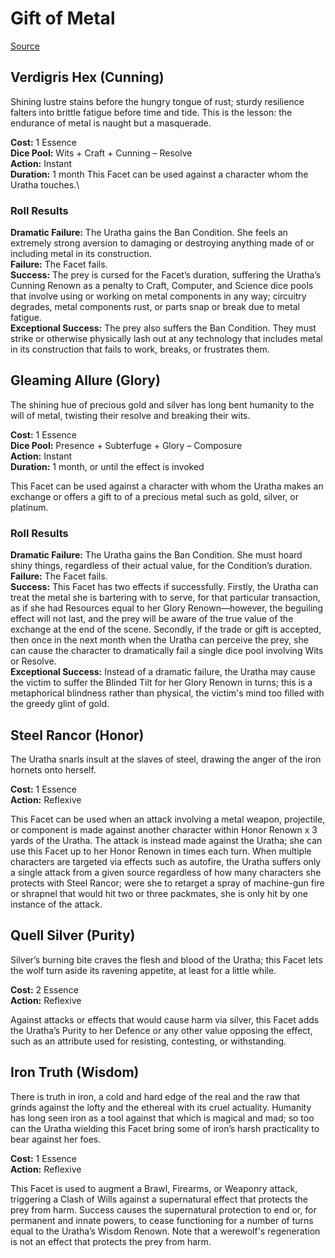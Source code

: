 # Gift of Metal
[Source](http://forum.theonyxpath.com/forum/main-category/main-forum/the-new-world-of-darkness/werewolf-the-forsaken/1180703-four-new-gifts?p=1242739#post1242739)

## Verdigris Hex (Cunning)

Shining lustre stains before the hungry tongue of rust; sturdy resilience falters into brittle fatigue before time and tide. This is the lesson: the endurance of metal is naught but a masquerade.

**Cost:** 1 Essence\
**Dice Pool:** Wits + Craft + Cunning – Resolve\
**Action:** Instant\
**Duration:** 1 month This Facet can be used against a character whom the Uratha touches.\

### Roll Results

**Dramatic Failure:** The Uratha gains the Ban Condition. She feels an extremely strong aversion to damaging or destroying anything made of or including metal in its construction.\
**Failure:** The Facet fails.\
**Success:** The prey is cursed for the Facet’s duration, suffering the Uratha’s Cunning Renown as a penalty to Craft, Computer, and Science dice pools that involve using or working on metal components in any way; circuitry degrades, metal components rust, or parts snap or break due to metal fatigue.\
**Exceptional Success:** The prey also suffers the Ban Condition. They must strike or otherwise physically lash out at any technology that includes metal in its construction that fails to work, breaks, or frustrates them.

## Gleaming Allure (Glory)

The shining hue of precious gold and silver has long bent humanity to the will of metal, twisting their resolve and breaking their wits.

**Cost:** 1 Essence\
**Dice Pool:** Presence + Subterfuge + Glory – Composure\
**Action:** Instant\
**Duration:** 1 month, or until the effect is invoked

This Facet can be used against a character with whom the Uratha makes an exchange or offers a gift to of a precious metal such as gold, silver, or platinum.

### Roll Results

**Dramatic Failure:** The Uratha gains the Ban Condition. She must hoard shiny things, regardless of their actual value, for the Condition’s duration.\
**Failure:** The Facet fails.\
**Success:** This Facet has two effects if successfully. Firstly, the Uratha can treat the metal she is bartering with to serve, for that particular transaction, as if she had Resources equal to her Glory Renown—however, the beguiling effect will not last, and the prey will be aware of the true value of the exchange at the end of the scene. Secondly, if the trade or gift is accepted, then once in the next month when the Uratha can perceive the prey, she can cause the character to dramatically fail a single dice pool involving Wits or Resolve.\
**Exceptional Success:** Instead of a dramatic failure, the Uratha may cause the victim to suffer the Blinded Tilt for her Glory Renown in turns; this is a metaphorical blindness rather than physical, the victim's mind too filled with the greedy glint of gold.

## Steel Rancor (Honor)

The Uratha snarls insult at the slaves of steel, drawing the anger of the iron hornets onto herself.

**Cost:** 1 Essence\
**Action:** Reflexive

This Facet can be used when an attack involving a metal weapon, projectile, or component is made against another character within Honor Renown x 3 yards of the Uratha. The attack is instead made against the Uratha; she can use this Facet up to her Honor Renown in times each turn. When multiple characters are targeted via effects such as autofire, the Uratha suffers only a single attack from a given source regardless of how many characters she protects with Steel Rancor; were she to retarget a spray of machine-gun fire or shrapnel that would hit two or three packmates, she is only hit by one instance of the attack.

## Quell Silver (Purity)

Silver’s burning bite craves the flesh and blood of the Uratha; this Facet lets the wolf turn aside its ravening appetite, at least for a little while.

**Cost:** 2 Essence\
**Action:** Reflexive

Against attacks or effects that would cause harm via silver, this Facet adds the Uratha’s Purity to her Defence or any other value opposing the effect, such as an attribute used for resisting, contesting, or withstanding.

## Iron Truth (Wisdom)

There is truth in iron, a cold and hard edge of the real and the raw that grinds against the lofty and the ethereal with its cruel actuality. Humanity has long seen iron as a tool against that which is magical and mad; so too can the Uratha wielding this Facet bring some of iron’s harsh practicality to bear against her foes.

**Cost:** 1 Essence\
**Action:** Reflexive

This Facet is used to augment a Brawl, Firearms, or Weaponry attack, triggering a Clash of Wills against a supernatural effect that protects the prey from harm. Success causes the supernatural protection to end or, for permanent and innate powers, to cease functioning for a number of turns equal to the Uratha’s Wisdom Renown. Note that a werewolf's regeneration is not an effect that protects the prey from harm.

